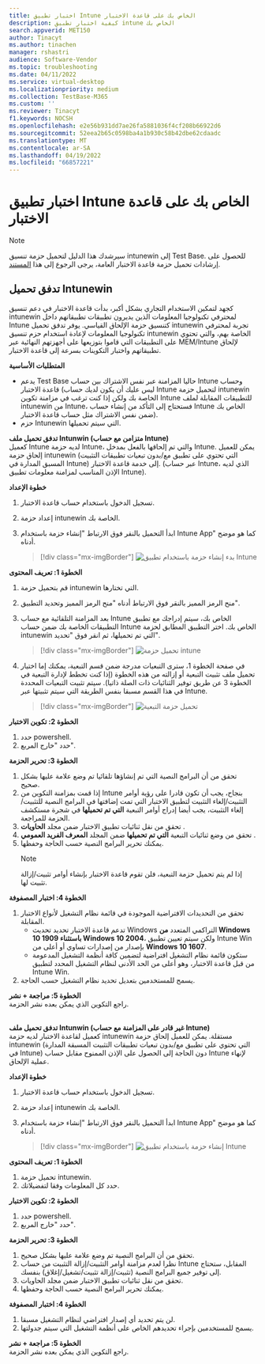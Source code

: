 ```yaml
---
title: اختبار تطبيق Intune الخاص بك على قاعدة الاختبار
description: كيفية اختبار تطبيق intune الخاص بك
search.appverid: MET150
author: Tinacyt
ms.author: tinachen
manager: rshastri
audience: Software-Vendor
ms.topic: troubleshooting
ms.date: 04/11/2022
ms.service: virtual-desktop
ms.localizationpriority: medium
ms.collection: TestBase-M365
ms.custom: ''
ms.reviewer: Tinacyt
f1.keywords: NOCSH
ms.openlocfilehash: e2e56b931dd7ae26fa5881036f4cf208b66922d6
ms.sourcegitcommit: 52eea2b65c0598ba4a1b930c58b42dbe62cdaadc
ms.translationtype: MT
ms.contentlocale: ar-SA
ms.lasthandoff: 04/19/2022
ms.locfileid: "66857221"
---
```

# <a name="test-your-intune-application-on-test-base"></a>اختبار تطبيق Intune الخاص بك على قاعدة الاختبار 
  > [!Note] 
  > سيرشدك هذا الدليل لتحميل حزمة تنسيق intunewin إلى Test Base. للحصول على إرشادات تحميل حزمة قاعدة الاختبار العامة، يرجى الرجوع إلى هذا [المستند](https://microsoft.sharepoint.com/:w:/t/AzureSUVPCoreTeam/EeHQIT3qA0FKqBDWI5TzmzgBiH2Syz39o5VbY2kdugMn4A?e=Rk1KD9).

## <a name="intunewin-upload-flow"></a>تدفق تحميل Intunewin
كجهد لتمكين الاستخدام التجاري بشكل أكبر، بدأت قاعدة الاختبار في دعم تنسيق intunewin لمحترفي تكنولوجيا المعلومات الذين يديرون تطبيقات تطبيقاتهم داخل Intune كتنسيق حزمة الإلحاق القياسي. يوفر تدفق تحميل intunewin تجربة لمحترفي تكنولوجيا المعلومات لإعادة استخدام حزم تنسيق intunewin الخاصة بهم، والتي تحتوي على التطبيقات التي قاموا بتوزيعها على أجهزتهم النهائية عبر MEM/Intune لإلحاق تطبيقاتهم واختبار التكوينات بسرعة إلى قاعدة الاختبار. 

**المتطلبات الأساسية**
  - يدعم Test Base حاليا المزامنة عبر نفس الاشتراك بين حساب Intune وحساب قاعدة الاختبار (ليس عليك أن يكون لديك حساب Intune لتحميل حزمة intunewin الخاصة بك ولكن إذا كنت ترغب في مزامنة تكوين Intune للتطبيقات المقابلة لملف intunewin من Intune، فستحتاج إلى التأكد من إنشاء حساب Intune الخاص بك ضمن نفس الاشتراك مثل حساب قاعدة الاختبار).
  - حزم Intunewin التي سيتم تحميلها. 

**تدفق تحميل ملف Intunwin (متزامن مع حساب Intune)** <br/>
كعميل Intune لديه حزمة Intune، والتي تم إلحاقها بالفعل بمدخل Intune. يمكن للعميل إلحاق حزمة intunewin (التي تحتوي على تطبيق مع/بدون تبعيات تطبيقات التثبيت المسبق المدارة في Intune) إلى خدمة قاعدة الاختبار. (عبر حساب Intune، الذي لديه الإذن المناسب لمزامنة معلومات تطبيق Intune).

**خطوة الإعداد**
1. تسجيل الدخول باستخدام حساب قاعدة الاختبار.
2. إعداد حزمة intunewin الخاصة بك.
3. ابدأ التحميل بالنقر فوق الارتباط "إنشاء حزمة باستخدام Intune App" كما هو موضح أدناه.
    
    > [!div class="mx-imgBorder"] 
    > ![بدء إنشاء حزمة باستخدام تطبيق Intune](Media/testintuneapplication01.png) 


**الخطوة 1: تعريف المحتوى**
1. قم بتحميل حزمة intunewin التي تختارها.
2. منح الرمز المميز بالنقر فوق الارتباط أدناه "منح الرمز المميز وتحديد التطبيق".
3. بعد المزامنة التلقائية مع حساب Intune الخاص بك، سيتم إدراجك مع تطبيق التطبيقات الخاصة بك ضمن حساب Intune الخاص بك. اختر التطبيق المطابق لحزمة intunewin التي تم تحميلها، ثم انقر فوق "تحديد".
    
    > [!div class="mx-imgBorder"] 
    > ![تحميل حزمة intune](Media/testintuneapplication02.png) 


5. في صفحة الخطوة 1، سترى التبعيات مدرجة ضمن قسم التبعية، يمكنك إما اختيار تحميل ملف تثبيت التبعية أو إزالته من هذه الخطوة (إذا كنت تخطط لإدارة التبعية في الخطوة 3 عن طريق توفير الثنائيات ذات الصلة ذاتيا). سيتم تثبيت التبعيات المحددة في هذا القسم مسبقا بنفس الطريقة التي سيتم تثبيتها عبر Intune.
    
    > [!div class="mx-imgBorder"] 
    > ![تحميل حزمة التبعية](Media/testintuneapplication03.png) 


**الخطوة 2: تكوين الاختبار**
1. حدد powershell.
2. حدد "خارج المربع".


**الخطوة 3: تحرير الحزمة**
1. تحقق من أن البرامج النصية التي تم إنشاؤها تلقائيا تم وضع علامة عليها بشكل صحيح.
2. إذا قمت بمزامنة التكوين من Intune بنجاح، يجب أن تكون قادرا على رؤية أوامر التثبيت/إلغاء التثبيت لتطبيق الاختبار التي تمت إضافتها في البرامج النصية للتثبيت/إلغاء التثبيت، يجب أيضا إدراج أوامر التبعية **التي تم تحميلها** في شجرة مستكشف الحزمة للمراجعة.
3. تحقق من نقل ثنائيات تطبيق الاختبار ضمن مجلد **الحاويات** .
4. تحقق من وضع ثنائيات التبعية **التي تم تحميلها** ضمن المجلد **المعرف الفريد العمومي** .
5. يمكنك تحرير البرامج النصية حسب الحاجة وحفظها.
    > [!Note] 
    > إذا لم يتم تحميل حزمة التبعية، فلن تقوم قاعدة الاختبار بإنشاء أوامر تثبيت/إزالة تثبيت لها.


**الخطوة 4: اختبار المصفوفة**
1. تحقق من التحديدات الافتراضية الموجودة في قائمة نظام التشغيل لأنواع الاختبار المقابلة.
    - تدعم قاعدة الاختبار تحديد تحديث Windows التراكمي المتعدد **من Windows 10 1909 باستثناء Windows 10 2004**، ولكن سيتم تعيين تطبيق Intune Win بإصدار من إصدارات تساوي أو أعلى من **Windows 10 1607**.
    - ستكون قائمة نظام التشغيل افتراضية لتضمين كافة أنظمة التشغيل المدعومة من قبل قاعدة الاختبار، وهو أعلى من الحد الأدنى لنظام التشغيل المحدد لتطبيق Intune Win.
2. يسمح للمستخدمين بتعديل تحديد نظام التشغيل حسب الحاجة.


**الخطوة 5: مراجعة + نشر** <br/>
راجع التكوين الذي يمكن بعده نشر الحزمة.<br/><br/>


**تدفق تحميل ملف Intunwin (غير قادر على المزامنة مع حساب Intune)** <br/>
كعميل لقاعدة الاختبار لديه حزمة intunewin مستقلة. يمكن للعميل إلحاق حزمة intunewin (التي تحتوي على تطبيق مع/بدون تبعيات تطبيقات التثبيت المسبقة المدارة في Intune) دون الحاجة إلى الحصول على الإذن الممنوح مقابل حساب Intune لإنهاء عملية الإلحاق.

**خطوة الإعداد**
1. تسجيل الدخول باستخدام حساب قاعدة الاختبار.
2. إعداد حزمة intunewin الخاصة بك.
3. ابدأ التحميل بالنقر فوق الارتباط "إنشاء حزمة باستخدام Intune App" كما هو موضح أدناه.
    
    > [!div class="mx-imgBorder"] 
    > ![إنشاء حزمة باستخدام تطبيق Intune](Media/testintuneapplication04.png) 


**الخطوة 1: تعريف المحتوى**
1. تحميل حزمة intunewin.
2. حدد كل المعلومات وفقا لتفضيلاتك.


**الخطوة 2: تكوين الاختبار**
1. حدد powershell.
2. حدد "خارج المربع".


**الخطوة 3: تحرير الحزمة**
1. تحقق من أن البرامج النصية تم وضع علامة عليها بشكل صحيح.
2. نظرا لعدم مزامنة أوامر التثبيت/إزالة التثبيت من حساب Intune المقابل، ستحتاج إلى توفير جميع البرامج النصية (تثبيت/إزالة تثبيت/تشغيل/إغلاق) بنفسك.
3. تحقق من نقل ثنائيات تطبيق الاختبار ضمن مجلد الحاويات.
4. يمكنك تحرير البرامج النصية حسب الحاجة وحفظها.


**الخطوة 4: اختبار المصفوفة**
1. لن يتم تحديد أي إصدار افتراضي لنظام التشغيل مسبقا.
2. يسمح للمستخدمين بإجراء تحديدهم الخاص على أنظمة التشغيل التي سيتم جدولتها.


**الخطوة 5: مراجعة + نشر** <br/>
راجع التكوين الذي يمكن بعده نشر الحزمة.




